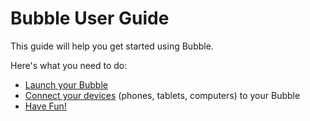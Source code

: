 # Bubble User Guide

This guide will help you get started using Bubble.

Here's what you need to do:

 * [Launch your Bubble](launch_guide.md)
 * [Connect your devices](device_guide.md) (phones, tablets, computers) to your Bubble 
 * [Have Fun!](fun_guide.md)
